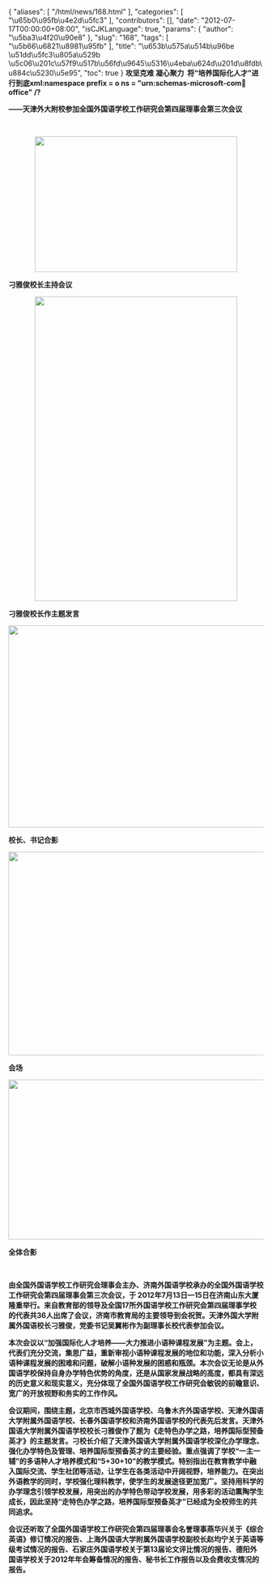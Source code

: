 {
    "aliases": [
        "/html/news/168.html"
    ],
    "categories": [
        "\u65b0\u95fb\u4e2d\u5fc3"
    ],
    "contributors": [],
    "date": "2012-07-17T00:00:00+08:00",
    "isCJKLanguage": true,
    "params": {
        "author": "\u5ba3\u4f20\u90e8"
    },
    "slug": "168",
    "tags": [
        "\u5b66\u6821\u8981\u95fb"
    ],
    "title": "\u653b\u575a\u514b\u96be \u51dd\u5fc3\u805a\u529b \u5c06\u201c\u57f9\u517b\u56fd\u9645\u5316\u4eba\u624d\u201d\u8fdb\u884c\u5230\u5e95",
    "toc": true
}
**攻坚克难 凝心聚力  将“培养国际化人才”进行到底xml:namespace prefix = o ns = "urn:schemas-microsoft-com:office:office" /?**

**——天津外大附校参加全国外国语学校工作研究会第四届理事会第三次会议**

 

**<img
    src="https://cdn.tfls.online/mirror/full/6299575ddedfe41327b1986f9ae33f0371d99102.jpg"
    style="display:block;margin-left:auto;margin-right:auto;"
    decoding="async"
    fetchpriority="auto"
    loading="lazy"
    height="268"
    width="400"
/>**

**刁雅俊校长主持会议**

**<img
    src="https://cdn.tfls.online/mirror/full/984ba104349862f4211d918bb038f000aba01428.jpg"
    style="display:block;margin-left:auto;margin-right:auto;"
    decoding="async"
    fetchpriority="auto"
    loading="lazy"
    height="602"
    width="400"
/>**

**刁雅俊校长作主题发言**

**<img
    src="https://cdn.tfls.online/mirror/full/71e0935aa498728ef261855b8d3ab17bd5da32c1.jpg"
    style="display:block;margin-left:auto;margin-right:auto;"
    decoding="async"
    fetchpriority="auto"
    loading="lazy"
    height="399"
    width="600"
/>**

**校长、书记合影**

**<img
    src="https://cdn.tfls.online/mirror/full/0f2ba63fd73a3b3909365278d8f77869a3488aad.jpg"
    style="display:block;margin-left:auto;margin-right:auto;"
    decoding="async"
    fetchpriority="auto"
    loading="lazy"
    height="402"
    width="600"
/>**

**会场**

**<img
    src="https://cdn.tfls.online/mirror/full/681f57018f5d922d914eadf2006c7441e9247c76.jpg"
    style="display:block;margin-left:auto;margin-right:auto;"
    decoding="async"
    fetchpriority="auto"
    loading="lazy"
    height="316"
    width="600"
/>**

**全体合影**

 

**由全国外国语学校工作研究会理事会主办、济南外国语学校承办的全国外国语学校工作研究会第四届理事会第三次会议，于 2012年7月13日—15日在济南山东大厦隆重举行。来自教育部的领导及全国17所外国语学校工作研究会第四届理事学校的代表共36人出席了会议，济南市教育局的主要领导到会祝贺。天津外国大学附属外国语校长刁雅俊，党委书记吴翼彬作为副理事长校代表参加会议。**

**本次会议以“加强国际化人才培养——大力推进小语种课程发展”为主题。会上，代表们充分交流，集思广益，重新审视小语种课程发展的地位和功能，深入分析小语种课程发展的困难和问题，破解小语种发展的困惑和瓶颈。本次会议无论是从外国语学校保持自身办学特色优势的角度，还是从国家发展战略的高度，都具有深远的历史意义和现实意义，充分体现了全国外国语学校工作研究会敏锐的前瞻意识、宽广的开放视野和务实的工作作风。**

**会议期间，围绕主题，北京市西城外国语学校、乌鲁木齐外国语学校、天津外国语大学附属外国语学校、长春外国语学校和济南外国语学校的代表先后发言。天津外国语大学附属外国语学校校长刁雅俊作了题为《走特色办学之路，培养国际型预备英才》的主题发言。刁校长介绍了天津外国语大学附属外国语学校深化办学理念、强化办学特色及管理、培养国际型预备英才的主要经验。重点强调了学校“一主一辅”的多语种人才培养模式和“5+30+10”的教学模式。特别指出在教育教学中融入国际交流、学生社团等活动，让学生在各类活动中开阔视野，培养能力。在突出外语教学的同时，学校强化理科教学，使学生的发展途径更加宽广。坚持用科学的办学理念引领学校发展，用突出的办学特色带动学校发展，用多彩的活动熏陶学生成长，因此坚持“走特色办学之路，培养国际型预备英才”已经成为全校师生的共同追求。**

**会议还听取了全国外国语学校工作研究会第四届理事会名誉理事燕华兴关于《综合英语》修订情况的报告、上海外国语大学附属外国语学校副校长赵均宁关于英语等级考试情况的报告、石家庄外国语学校关于第13届论文评比情况的报告、德阳外国语学校关于2012年年会筹备情况的报告、秘书长工作报告以及会费收支情况的报告。**


